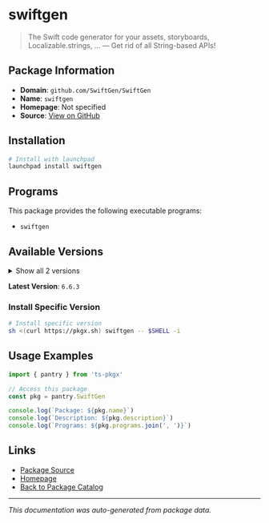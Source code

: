# swiftgen

> The Swift code generator for your assets, storyboards, Localizable.strings, … — Get rid of all String-based APIs!

## Package Information

- **Domain**: `github.com/SwiftGen/SwiftGen`
- **Name**: `swiftgen`
- **Homepage**: Not specified
- **Source**: [View on GitHub](https://github.com/pkgxdev/pantry/tree/main/projects/github.com/SwiftGen/SwiftGen/package.yml)

## Installation

```bash
# Install with launchpad
launchpad install swiftgen
```

## Programs

This package provides the following executable programs:

- `swiftgen`

## Available Versions

<details>
<summary>Show all 2 versions</summary>

- `6.6.3`, `6.6.2`

</details>

**Latest Version**: `6.6.3`

### Install Specific Version

```bash
# Install specific version
sh <(curl https://pkgx.sh) swiftgen -- $SHELL -i
```

## Usage Examples

```typescript
import { pantry } from 'ts-pkgx'

// Access this package
const pkg = pantry.SwiftGen

console.log(`Package: ${pkg.name}`)
console.log(`Description: ${pkg.description}`)
console.log(`Programs: ${pkg.programs.join(', ')}`)
```

## Links

- [Package Source](https://github.com/pkgxdev/pantry/tree/main/projects/github.com/SwiftGen/SwiftGen/package.yml)
- [Homepage](#)
- [Back to Package Catalog](../../../package-catalog.md)

---

*This documentation was auto-generated from package data.*
